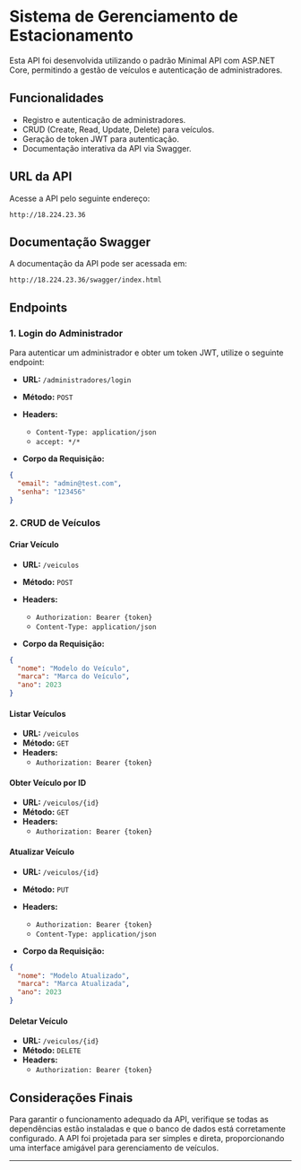 
# Sistema de Gerenciamento de Estacionamento

Esta API foi desenvolvida utilizando o padrão Minimal API com ASP.NET Core, permitindo a gestão de veículos e autenticação de administradores.

## Funcionalidades

- Registro e autenticação de administradores.
- CRUD (Create, Read, Update, Delete) para veículos.
- Geração de token JWT para autenticação.
- Documentação interativa da API via Swagger.

## URL da API

Acesse a API pelo seguinte endereço:

```
http://18.224.23.36
```

## Documentação Swagger

A documentação da API pode ser acessada em:

```
http://18.224.23.36/swagger/index.html
```

## Endpoints

### 1. Login do Administrador

Para autenticar um administrador e obter um token JWT, utilize o seguinte endpoint:

- **URL:** `/administradores/login`
- **Método:** `POST`
- **Headers:**
  - `Content-Type: application/json`
  - `accept: */*`
  
- **Corpo da Requisição:**
```json
{
  "email": "admin@test.com",
  "senha": "123456"
}
```

### 2. CRUD de Veículos

#### Criar Veículo

- **URL:** `/veiculos`
- **Método:** `POST`
- **Headers:** 
  - `Authorization: Bearer {token}`
  - `Content-Type: application/json`

- **Corpo da Requisição:**
```json
{
  "nome": "Modelo do Veículo",
  "marca": "Marca do Veículo",
  "ano": 2023
}
```

#### Listar Veículos

- **URL:** `/veiculos`
- **Método:** `GET`
- **Headers:** 
  - `Authorization: Bearer {token}`

#### Obter Veículo por ID

- **URL:** `/veiculos/{id}`
- **Método:** `GET`
- **Headers:** 
  - `Authorization: Bearer {token}`

#### Atualizar Veículo

- **URL:** `/veiculos/{id}`
- **Método:** `PUT`
- **Headers:** 
  - `Authorization: Bearer {token}`
  - `Content-Type: application/json`

- **Corpo da Requisição:**
```json
{
  "nome": "Modelo Atualizado",
  "marca": "Marca Atualizada",
  "ano": 2023
}
```

#### Deletar Veículo

- **URL:** `/veiculos/{id}`
- **Método:** `DELETE`
- **Headers:** 
  - `Authorization: Bearer {token}`

## Considerações Finais

Para garantir o funcionamento adequado da API, verifique se todas as dependências estão instaladas e que o banco de dados está corretamente configurado. A API foi projetada para ser simples e direta, proporcionando uma interface amigável para gerenciamento de veículos.

---
